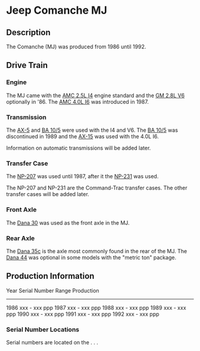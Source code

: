# Jeep Comanche MJ

## Description

The Comanche (MJ) was produced from 1986 until 1992.

## Drive Train

### Engine

The MJ came with the [AMC 2.5L I4](/engine/factory/amc150.html) engine standard and the [GM 2.8L V6](/engine/factory/gm173.html) optionally in \'86. The [AMC 4.0L I6](/engine/factory/amc242.html) was introduced in 1987.

### Transmission

The [AX-5](/transmission/factory/ax5.html) and [BA 10/5](/transmission/factory/ba10.html) were used with the I4 and V6. The [BA 10/5](/transmission/factory/ba10.html) was discontinued in 1989 and the [AX-15](/transmission/factory/ax15.html) was used with the 4.0L I6.

Information on automatic transmissions will be added later.

### Transfer Case

The [NP-207](/xfer/factory/np207.html) was used until 1987, after it the [NP-231](/xfer/factory/np231.html) was used.

The NP-207 and NP-231 are the Command-Trac transfer cases. The other transfer cases will be added later.

### Front Axle

The [Dana 30](/axle/factory/d30.html) was used as the front axle in the MJ.

### Rear Axle

The [Dana 35c](/axle/factory/d35c.html) is the axle most commonly found in the rear of the MJ. The [Dana 44](/axle/factory/d44.html) was optional in some models with the \"metric ton\" package.

## Production Information

  Year   Serial Number Range   Production
  ------ --------------------- ------------
  1986   xxx - xxx             ppp
  1987   xxx - xxx             ppp
  1988   xxx - xxx             ppp
  1989   xxx - xxx             ppp
  1990   xxx - xxx             ppp
  1991   xxx - xxx             ppp
  1992   xxx - xxx             ppp

### Serial Number Locations

Serial numbers are located on the . . .
